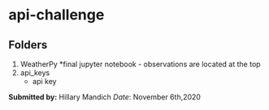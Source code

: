 # api-challenge

## Folders
1. WeatherPy
    *final jupyter notebook - observations are located at the top 
2. api_keys
    * api key


    
**Submitted by:** Hillary Mandich
_Date_: November 6th,2020